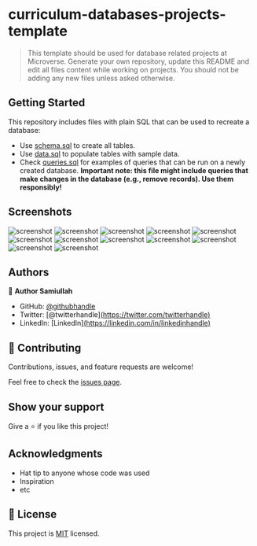 # curriculum-databases-projects-template

> This template should be used for database related projects at Microverse.
> Generate your own repository, update this README and edit all files content while working on projects. You should not be adding any new files unless asked otherwise.


## Getting Started

This repository includes files with plain SQL that can be used to recreate a database:

- Use [schema.sql](./schema.sql) to create all tables.
- Use [data.sql](./data.sql) to populate tables with sample data.
- Check [queries.sql](./queries.sql) for examples of queries that can be run on a newly created database. **Important note: this file might include queries that make changes in the database (e.g., remove records). Use them responsibly!**

## Screenshots

![screenshot](./images/screen_short_10.png)
![screenshot](./images/screen_short_11.png)
![screenshot](./images/screen_short_12.png)
![screenshot](./images/screen_short_8.png)
![screenshot](./images/screen_short_9.png)
![screenshot](./images/screen_short_1.png)
![screenshot](./images/screen_short_2.png)
![screenshot](./images/screen_short_3.png)
![screenshot](./images/screen_short_4.png)
![screenshot](./images/screen_short_5.png)
![screenshot](./images/screen_short_6.png)
![screenshot](./images/screen_short_7.png)


## Authors

👤 **Author Samiullah**

- GitHub: [@githubhandle]([https://github.com/githubhandle](https://github.com/samiullah997))
- Twitter: [@twitterhandle][(https://twitter.com/twitterhandle)](https://twitter.com/samiullahk997)
- LinkedIn: [LinkedIn][(https://linkedin.com/in/linkedinhandle)](https://www.linkedin.com/in/samiullah-khan-2702b7171/)


## 🤝 Contributing

Contributions, issues, and feature requests are welcome!

Feel free to check the [issues page](../../issues/).

## Show your support

Give a ⭐️ if you like this project!

## Acknowledgments

- Hat tip to anyone whose code was used
- Inspiration
- etc

## 📝 License

This project is [MIT](./MIT.md) licensed.
